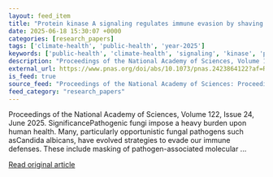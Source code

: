 ```yaml
---
layout: feed_item
title: "Protein kinase A signaling regulates immune evasion by shaving and concealing fungal β-1,3-glucan"
date: 2025-06-18 15:30:07 +0000
categories: [research_papers]
tags: ['climate-health', 'public-health', 'year-2025']
keywords: ['public-health', 'climate-health', 'signaling', 'kinase', 'protein', 'year-2025']
description: "Proceedings of the National Academy of Sciences, Volume 122, Issue 24, June 2025"
external_url: https://www.pnas.org/doi/abs/10.1073/pnas.2423864122?af=R
is_feed: true
source_feed: "Proceedings of the National Academy of Sciences: Proceedings of the National Academy of Sciences: Table of Contents"
feed_category: "research_papers"
---
```


Proceedings of the National Academy of Sciences, Volume 122, Issue 24, June 2025. SignificancePathogenic fungi impose a heavy burden upon human health. Many, particularly opportunistic fungal pathogens such asCandida albicans, have evolved strategies to evade our immune defenses. These include masking of pathogen-associated molecular ...

[Read original article](https://www.pnas.org/doi/abs/10.1073/pnas.2423864122?af=R)
